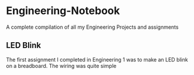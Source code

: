 # Engineering-Notebook
A complete compilation of all my Engineering Projects and assignments

## LED Blink 
The first assignment I completed in Engineering 1 was to make an LED blink on a breadboard. The wiring was quite simple
